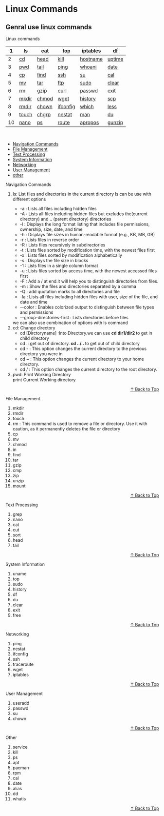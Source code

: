 #  Linux Commands
## Genral use linux commands


<span id="top">Linux commands</span>


|1 | [ls](#1)  | [cat](#20)   | [top](#21)     | [iptables](#31) | [df](#40)     |
|--|-----------|--------------|----------------|-----------------|---------------|
|2 | [cd](#2)  | [head](#11)  | [kill](#22)    | [hostname](#32) | [uptime](#41) |
|3 | [pwd](#3) | [tail](#12)  | [ping](#23)    | [whoani](#33)   | [date](#42)   |
|4 | [cp](#4)  | [find](#13)  | [ssh](#24)     | [su](#50)       | [cal](#43)    |
|5 | [mv](#5)  | [tar](#14)   | [ftp](#25)     | [sudo](#34)     | [clear](#44)  |
|6 | [rm](#6)  | [gzip](#15)  | [curl](#26)    | [passwd](#35)   | [exit](#45)   |
|7 |[mkdir](#7)| [chmod](#16) | [wget](#27)    | [history](#36)  | [scp](#46)    |
|8 |[rmdir](#8)| [chown](#17) | [ifconfig](#28)| [which](#37)    | [less](#47)   |
|9 |[touch](#9)| [chgrp](#18) | [nestat](#29)  | [man](#38)      | [du](#48)     |
|10|[nano](#10)| [ps](#19)    | [route](#30)   | [apropos](#39)  | [gunzip](#49) |

<br>


- [Navigation Commands](#nav)
- [File Management](#fs)
- [Text Processing](#tp)
- [System Information](#sf)
- [Networking](#nw)
- [User Management](#um)
- [other](#o)

<span id='nav'>Navigation Commands<span>
<br>
<ol>
<li>
<span id="1">
<p>ls: List files and directories in the current directory
 ls can be use with different options
  <ul>
    <li>-a : Lists all files including hidden files </li>
    <li>-A : Lists all files including hidden files but excludes the(current directory) and .. (parent directory) directories</li>
    <li>-l : Displays the long format listing that includes file permissions, ownership, size, date, and time</li>
    <li>-h : Displays file sizes in human-readable format (e.g., KB, MB, GB)</li>
    <li>-r : Lists files in reverse order</li>
    <li>-R : Lists files recursively in subdirectories</li>
    <li>-t : Lists files sorted by modification time, with the newest files first</li>
    <li>-x : Lists files sorted by modification alphabetically</li>
    <li>-s : Displays the file size in blocks</li>
    <li>-1 : Lists files in a single column format</li>
    <li>-u : Lists files sorted by access time, with the newest accessed files first</li>
    <li>-F : Add a / at end.it will help you to distinguish directories from files.</li>
    <li>-m : Show the files and  directories separated by a comma</li>
    <li>-Q : add quotation marks to all directories and file</li>
    <li>-la : Lists all files including hidden files with user, size of the file, and date and time </li>
    <li>--color : Enables colorized output to distinguish between file types and permissions</li>
    <li>--group-directories-first : Lists directories before files</li>
  </ul>
  we can also use combination of options with ls command

</span> 
</li>
<li> <span id="2">cd: Change directory</span> 
<ul>
 <li>cd [Dirctoryname] :Into Directory.we can use <strong>cd dir1/dir2 </strong> to get in child directory</li>
 <li>cd .: get out of directory.<strong> cd ../..  </strong> to get out of child directory</li>
 <li>cd - : This option changes the current directory to the previous directory you were in</li>
 <li>cd ~ : This option changes the current directory to your home directory.</li>
 <li>cd / : This option changes the current directory to the root directory.</li>
</ul>
</li>
<li> <span id="3">pwd: Print Working Directory</span> </li>
      print Current Working directory
</ol>

<p align='right'><a href="#top">&#8593; Back to Top</a></p>

<span id='fs'>File Management<span>
<ol>
<li><span id="7">mkdir</span></li>
<li><span id="8">rmdir</span></li>
<li><span id="9">touch</span></li>
<li><span id="6">rm :</span> This command is used to remove a file or directory. Use it with caution, as it permanently deletes the file or directory</li>
<li><span id="4">cp</span></li>
<li><span id="5">mv</span></li>
<li><span id="16">chmod</span></li>
<li><span id="">in</span></li>
<li><span id="">find</span></li>
<li><span id="">tar</span></li>
<li><span id="">gzip</span></li>
<li><span id="">cmp</span></li>
<li><span id="">zip</span></li>
<li><span id="">unzip</span></li>
<li><span id="">mount</span></li>
</ol>

<p align='right'><a href="#top">&#8593; Back to Top</a></p>

<span id='ts'>Text Processing<span>
<ol>
<li><span id="">grep</span></li>
<li><span id="10">nano</span></li>
<li><span id="">cat</span></li>
<li><span id="">cut</span></li>
<li><span id="">sort</span></li>
<li><span id="">head</span></li>
<li><span id="">tail</span></li>
</ol>

<p align='right'><a href="#top">&#8593; Back to Top</a></p>

<span id='sf'>System Information<span>
<ol>
<li><span id="">uname</span></li>
<li><span id="21">top</span></li>
<li><span id="">sudo</span></li>
<li><span id="">history</span></li>
<li><span id="">df</span></li>
<li><span id="">du</span></li>
<li><span id="">clear</span></li>
<li><span id="">exit</span></li>
<li><span id="">free</span></li>
</ol>

<p align='right'><a href="#top">&#8593; Back to Top</a></p>

<span id='nw'>Networking<span>
<ol>
<li><span id="">ping</span></li>
<li><span id="">nestat</span></li>
<li><span id="">ifconfig</span></li>
<li><span id="">ssh</span></li>
<li><span id="">traceroute</span></li>
<li><span id="">wget</span></li>
<li><span id="">iptables</span></li>
</ol>

<p align='right'><a href="#top">&#8593; Back to Top</a></p>

<span id='um'>User Management<span>
<ol>
<li><span id="">useradd</span></li>
<li><span id="">passwd</span></li>
<li><span id="">su</span></li>
<li><span id="">chown</span></li>
</ol>

<p align='right'><a href="#top">&#8593; Back to Top</a></p>

<span id='o'>Other<span>
<ol>
<li><span id="">service</span></li>
<li><span id="22">kill</span></li>
<li><span id="22">ps</span></li>
<li><span id="">apt</span></li>
<li><span id="22">pacman</span></li>
<li><span id="22">rpm</span></li>
<li><span id="22">cal</span></li>
<li><span id="">date</span></li>
<li><span id="">alias</span></li>
<li><span id="">dd</span></li>
<li><span id="">whatis</span></li>
</ol>

<p align='right'><a href="#top">&#8593; Back to Top</a></p>



